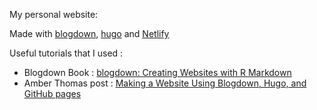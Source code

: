 
My personal website:

Made with <a href="https://github.com/rstudio/blogdown">blogdown</a>,  <a href="https://gohugo.io/">hugo</a> and <a href="https://www.netlify.com/">Netlify</a>

Useful tutorials that I used :

- Blogdown Book : <a href="https://bookdown.org/yihui/blogdown/">blogdown: Creating Websites with R Markdown  </a>
- Amber Thomas post : <a href="http://amber.rbind.io/blog/2016/12/19/creatingsite/">Making a Website Using Blogdown, Hugo, and GitHub pages </a>

